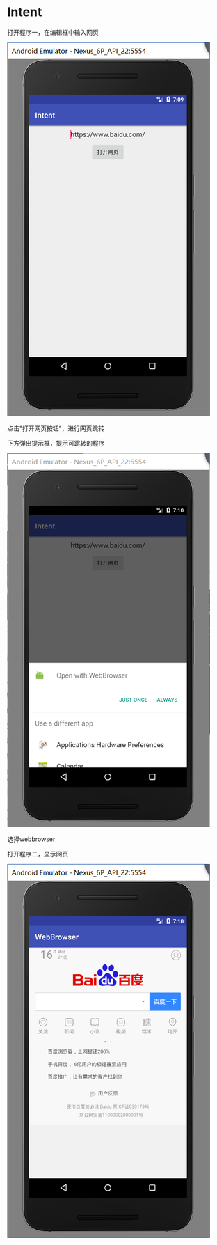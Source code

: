 # Intent

打开程序一，在编辑框中输入网页

![alt text](https://github.com/ZhouShiqiao/Intent/blob/master/picture/1.png)

点击"打开网页按钮"，进行网页跳转

下方弹出提示框，提示可跳转的程序

![alt text](https://github.com/ZhouShiqiao/Intent/blob/master/picture/2.png)

选择webbrowser

打开程序二，显示网页

![alt text](https://github.com/ZhouShiqiao/Intent/blob/master/picture/3.png)

